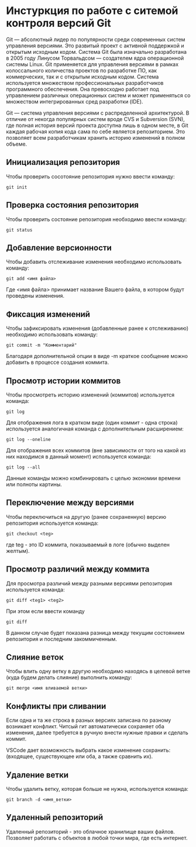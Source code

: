 # **Инстуркция по работе с ситемой контроля версий Git**
Git — абсолютный лидер по популярности среди современных систем управления версиями. Это развитый проект с активной поддержкой и 
открытым исходным кодом. Система Git была изначально разработана в 2005 году Линусом Торвальдсом — создателем ядра операционной системы Linux. 
Git применяется для управления версиями в рамках колоссального количества проектов по разработке ПО, как коммерческих, так и с открытым исходным кодом. 
Система используется множеством профессиональных разработчиков программного обеспечения. 
Она превосходно работает под управлением различных операционных систем и может применяться со множеством интегрированных сред разработки (IDE).

Git — система управления версиями с распределенной архитектурой. В отличие от некогда популярных систем вроде CVS и Subversion (SVN), 
где полная история версий проекта доступна лишь в одном месте, в Git каждая рабочая копия кода сама по себе является репозиторием. 
Это позволяет всем разработчикам хранить историю изменений в полном объеме.


## Инициализация репозитория 

Чтобы проверить сосотояние репозитория нужно ввести команду:

    git init

## Проверка состояния репозитория

Чтобы проверить состояние репозитория необходимо ввести команду:

    git status

## Добавление версионности

Чтобы добавить отслеживание изменения необходимо использовать команду:

    git add <имя файла>

Где <имя файла> принимает название Вашего файла, в котором будут проведены изменения.

## Фиксация изменений

Чтобы зафиксировать изменения (добавленные ранее к отслеживанию) необходимо использовать команду:

    git commit -m "Комментарий"

Благодаря дополнительной опции в виде -m краткое сообщение можно добавить в процессе создания коммита.

## Просмотр истории коммитов

Чтобы просмотреть историю изменений (коммитов) используется команда:

    git log

Для отображения лога в кратком виде (один коммит - одна строка) используется аналогичная команда с дополнительным расширением:

    git log --oneline

Для отображения всех коммитов (вне зависимости от того на какой из них находимся в данный момент) используется команда:

    git log --all

Данные команды можно комбинировать с целью экономии времени или полноты картины.

## Переключение между версиями

Чтобы переключиться на другую (ранее сохраненную) версию
репозитория используется команда:

    git checkout <teg>

где teg - это ID коммита, показываемый в логе (обычно выделен желтым).

## Просмотр различий между коммита

Для просмотра различий между разными версиями репозитория используется команда:

    git diff <teg1> <teg2>

При этом если ввести команду

    git diff

В данном случае будет показана разница между текущим состоянием репозитория и последним закоммиченным.

## Слияние веток 

Чтобы влить одну ветку в другую необходимо находясь в целевой ветке (куда будем делать слияние) выполнить команду:

    git merge <имя вливаемой ветки>

## Конфликты при сливании

Если одна и та же строка в разных версиях записана по разному
возникает конфликт.
Читсый гит автоматически сохраняет оба изменения, далее требуется в ручную внести нужные правки и сделать коммит.

VSCode дает возможность выбрать какое изменение сохранить: (входящее, существующее или оба, а также сравнить их).

## Удаление ветки

Чтобы удалить ветку, которая больше не нужна, используется команда:

    git branch -d <имя_ветки>

## Удаленный репозиторий

Удаленный репозиторий - это облачное хранилище ваших файлов. Позволяет работать с объектов в любой точки мира, где есть интернет.
